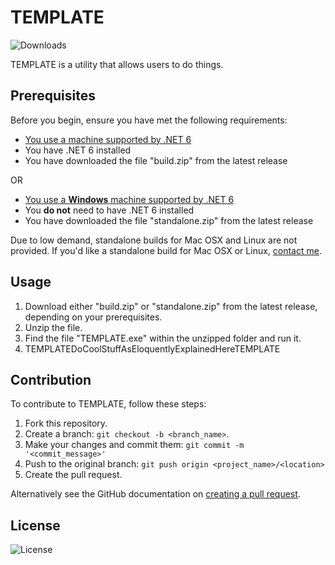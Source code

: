 # TEMPLATE
![Downloads](https://img.shields.io/github/downloads/winggar/namehere/total?style=for-the-badge)

TEMPLATE is a utility that allows users to do things.

## Prerequisites

Before you begin, ensure you have met the following requirements:
- [You use a machine supported by .NET 6](https://github.com/dotnet/core/blob/main/release-notes/6.0/supported-os.md)
- You have .NET 6 installed
- You have downloaded the file "build.zip" from the latest release

OR

- [You use a **Windows** machine supported by .NET 6](https://github.com/dotnet/core/blob/main/release-notes/6.0/supported-os.md)
- You **do not** need to have .NET 6 installed
- You have downloaded the file "standalone.zip" from the latest release

Due to low demand, standalone builds for Mac OSX and Linux are not provided. If you'd like a standalone build for Mac OSX or Linux, [contact me](mailto:winggar1228@gmail.com).

## Usage

1. Download either "build.zip" or "standalone.zip" from the latest release, depending on your prerequisites.
2. Unzip the file.
3. Find the file "TEMPLATE.exe" within the unzipped folder and run it.
4. TEMPLATEDoCoolStuffAsEloquentlyExplainedHereTEMPLATE

## Contribution
To contribute to TEMPLATE, follow these steps:

1. Fork this repository.
2. Create a branch: `git checkout -b <branch_name>`.
3. Make your changes and commit them: `git commit -m '<commit_message>'`
4. Push to the original branch: `git push origin <project_name>/<location>`
5. Create the pull request.

Alternatively see the GitHub documentation on [creating a pull request](https://help.github.com/en/github/collaborating-with-issues-and-pull-requests/creating-a-pull-request).

## License

![License](https://img.shields.io/github/license/winggar/namehere?style=for-the-badge)
